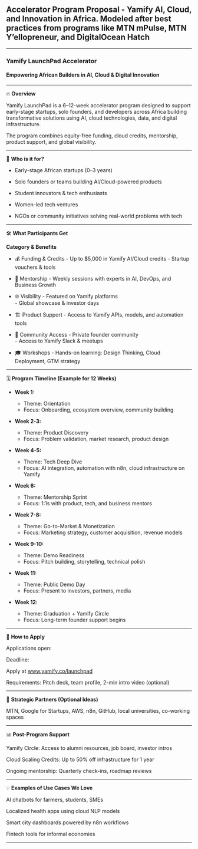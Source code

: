 ## Accelerator Program Proposal -  Yamify AI, Cloud, and Innovation in Africa. Modeled after best practices from programs like MTN mPulse, MTN Y’ellopreneur, and DigitalOcean Hatch

---

### Yamify LaunchPad Accelerator

#### Empowering African Builders in AI, Cloud & Digital Innovation

---

🔥 **Overview**

Yamify LaunchPad is a 6–12-week accelerator program designed to support early-stage startups, solo founders, and developers across Africa building transformative solutions using AI, cloud technologies, data, and digital infrastructure.

The program combines equity-free funding, cloud credits, mentorship, product support, and global visibility.


---

🎯 **Who is it for?**

- Early-stage African startups (0–3 years)

- Solo founders or teams building AI/Cloud-powered products

- Student innovators & tech enthusiasts

- Women-led tech ventures

- NGOs or community initiatives solving real-world problems with tech



---

🛠️ **What Participants Get**

**Category	& Benefits**

- 💰 Funding & Credits	- Up to $5,000 in Yamify AI/Cloud credits - Startup vouchers & tools

- 🧠 Mentorship	- Weekly sessions with experts in AI, DevOps, and Business Growth

- 🌐 Visibility	- Featured on Yamify platforms<br>- Global showcase & investor days

- 🏗️ Product Support	- Access to Yamify APIs, models, and automation tools

- 🤝 Community Access	- Private founder community<br>- Access to Yamify Slack & meetups

- 🎓 Workshops	- Hands-on learning: Design Thinking, Cloud Deployment, GTM strategy



---

🗓️ **Program Timeline (Example for 12 Weeks)**

- **Week 1:**

   - Theme:	Orientation
   - Focus: Onboarding, ecosystem overview, community building

- **Week 2-3:** 

   - Theme: Product Discovery
   - Focus: Problem validation, market research, product design

- **Week 4-5:** 

   - Theme: Tech Deep Dive
   - Focus: AI integration, automation with n8n, cloud infrastructure on Yamify

- **Week 6:** 

   - Theme: Mentorship Sprint
   - Focus: 1:1s with product, tech, and business mentors

- **Week 7-8:** 

   - Theme: Go-to-Market & Monetization
   - Focus: Marketing strategy, customer acquisition, revenue models

- **Week 9-10:** 

   - Theme: Demo Readiness
   - Focus: Pitch building, storytelling, technical polish

- **Week 11:** 

   - Theme: Public Demo Day
   - Focus: Present to investors, partners, media

- **Week 12:** 

   - Theme: Graduation + Yamify Circle
   - Focus: Long-term founder support begins

---

📝 **How to Apply**

Applications open: 

Deadline:

Apply at www.yamify.co/launchpad

Requirements: Pitch deck, team profile, 2-min intro video (optional)



---

🧩 **Strategic Partners (Optional Ideas)**

MTN, Google for Startups, AWS, n8n, GitHub, local universities, co-working spaces



---

📊 **Post-Program Support**

Yamify Circle: Access to alumni resources, job board, investor intros

Cloud Scaling Credits: Up to 50% off infrastructure for 1 year

Ongoing mentorship: Quarterly check-ins, roadmap reviews



---

💡 **Examples of Use Cases We Love**

AI chatbots for farmers, students, SMEs

Localized health apps using cloud NLP models

Smart city dashboards powered by n8n workflows

Fintech tools for informal economies



---


